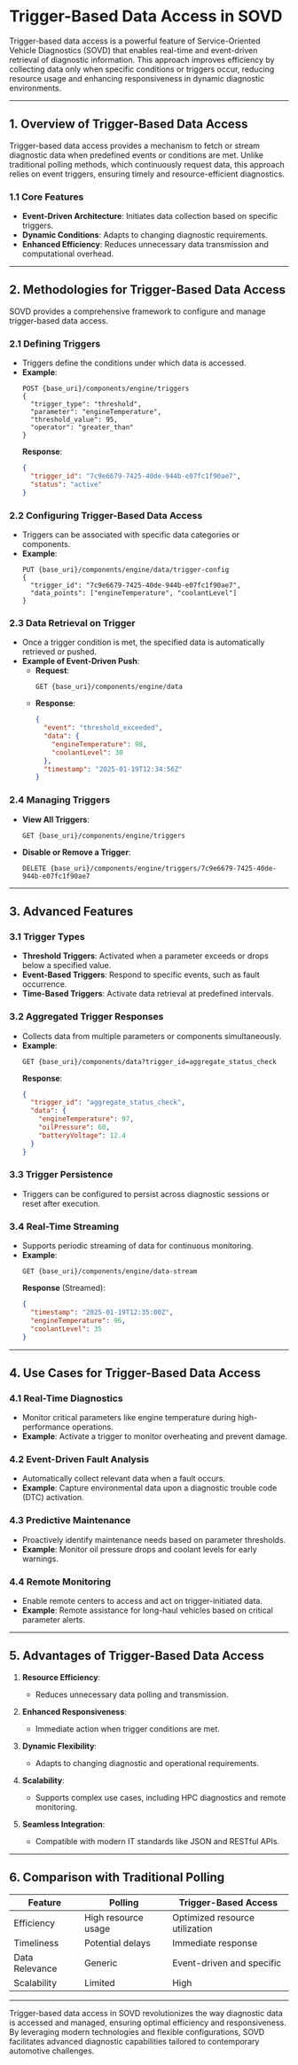 # Trigger-Based Data Access in SOVD

Trigger-based data access is a powerful feature of Service-Oriented Vehicle Diagnostics (SOVD) that enables real-time and event-driven retrieval of diagnostic information. This approach improves efficiency by collecting data only when specific conditions or triggers occur, reducing resource usage and enhancing responsiveness in dynamic diagnostic environments.

---

## 1. **Overview of Trigger-Based Data Access**

Trigger-based data access provides a mechanism to fetch or stream diagnostic data when predefined events or conditions are met. Unlike traditional polling methods, which continuously request data, this approach relies on event triggers, ensuring timely and resource-efficient diagnostics.

### 1.1 **Core Features**
- **Event-Driven Architecture**: Initiates data collection based on specific triggers.
- **Dynamic Conditions**: Adapts to changing diagnostic requirements.
- **Enhanced Efficiency**: Reduces unnecessary data transmission and computational overhead.

---

## 2. **Methodologies for Trigger-Based Data Access**

SOVD provides a comprehensive framework to configure and manage trigger-based data access.

### 2.1 **Defining Triggers**
   - Triggers define the conditions under which data is accessed.
   - **Example**:
     ```http
     POST {base_uri}/components/engine/triggers
     {
       "trigger_type": "threshold",
       "parameter": "engineTemperature",
       "threshold_value": 95,
       "operator": "greater_than"
     }
     ```
     **Response**:
     ```json
     {
       "trigger_id": "7c9e6679-7425-40de-944b-e07fc1f90ae7",
       "status": "active"
     }
     ```

### 2.2 **Configuring Trigger-Based Data Access**
   - Triggers can be associated with specific data categories or components.
   - **Example**:
     ```http
     PUT {base_uri}/components/engine/data/trigger-config
     {
       "trigger_id": "7c9e6679-7425-40de-944b-e07fc1f90ae7",
       "data_points": ["engineTemperature", "coolantLevel"]
     }
     ```

### 2.3 **Data Retrieval on Trigger**
   - Once a trigger condition is met, the specified data is automatically retrieved or pushed.
   - **Example of Event-Driven Push**:
     - **Request**:
       ```http
       GET {base_uri}/components/engine/data
       ```
     - **Response**:
       ```json
       {
         "event": "threshold_exceeded",
         "data": {
           "engineTemperature": 98,
           "coolantLevel": 30
         },
         "timestamp": "2025-01-19T12:34:56Z"
       }
       ```

### 2.4 **Managing Triggers**
   - **View All Triggers**:
     ```http
     GET {base_uri}/components/engine/triggers
     ```
   - **Disable or Remove a Trigger**:
     ```http
     DELETE {base_uri}/components/engine/triggers/7c9e6679-7425-40de-944b-e07fc1f90ae7
     ```

---

## 3. **Advanced Features**

### 3.1 **Trigger Types**
   - **Threshold Triggers**: Activated when a parameter exceeds or drops below a specified value.
   - **Event-Based Triggers**: Respond to specific events, such as fault occurrence.
   - **Time-Based Triggers**: Activate data retrieval at predefined intervals.

### 3.2 **Aggregated Trigger Responses**
   - Collects data from multiple parameters or components simultaneously.
   - **Example**:
     ```http
     GET {base_uri}/components/data?trigger_id=aggregate_status_check
     ```
     **Response**:
     ```json
     {
       "trigger_id": "aggregate_status_check",
       "data": {
         "engineTemperature": 97,
         "oilPressure": 60,
         "batteryVoltage": 12.4
       }
     }
     ```

### 3.3 **Trigger Persistence**
   - Triggers can be configured to persist across diagnostic sessions or reset after execution.

### 3.4 **Real-Time Streaming**
   - Supports periodic streaming of data for continuous monitoring.
   - **Example**:
     ```http
     GET {base_uri}/components/engine/data-stream
     ```
     **Response** (Streamed):
     ```json
     {
       "timestamp": "2025-01-19T12:35:00Z",
       "engineTemperature": 96,
       "coolantLevel": 35
     }
     ```

---

## 4. **Use Cases for Trigger-Based Data Access**

### 4.1 **Real-Time Diagnostics**
   - Monitor critical parameters like engine temperature during high-performance operations.
   - **Example**: Activate a trigger to monitor overheating and prevent damage.

### 4.2 **Event-Driven Fault Analysis**
   - Automatically collect relevant data when a fault occurs.
   - **Example**: Capture environmental data upon a diagnostic trouble code (DTC) activation.

### 4.3 **Predictive Maintenance**
   - Proactively identify maintenance needs based on parameter thresholds.
   - **Example**: Monitor oil pressure drops and coolant levels for early warnings.

### 4.4 **Remote Monitoring**
   - Enable remote centers to access and act on trigger-initiated data.
   - **Example**: Remote assistance for long-haul vehicles based on critical parameter alerts.

---

## 5. **Advantages of Trigger-Based Data Access**

1. **Resource Efficiency**:
   - Reduces unnecessary data polling and transmission.

2. **Enhanced Responsiveness**:
   - Immediate action when trigger conditions are met.

3. **Dynamic Flexibility**:
   - Adapts to changing diagnostic and operational requirements.

4. **Scalability**:
   - Supports complex use cases, including HPC diagnostics and remote monitoring.

5. **Seamless Integration**:
   - Compatible with modern IT standards like JSON and RESTful APIs.

---

## 6. **Comparison with Traditional Polling**

| Feature                 | Polling                               | Trigger-Based Access                     |
|-------------------------|---------------------------------------|------------------------------------------|
| Efficiency              | High resource usage                  | Optimized resource utilization           |
| Timeliness              | Potential delays                     | Immediate response                       |
| Data Relevance          | Generic                              | Event-driven and specific                |
| Scalability             | Limited                              | High                                     |

---

Trigger-based data access in SOVD revolutionizes the way diagnostic data is accessed and managed, ensuring optimal efficiency and responsiveness. By leveraging modern technologies and flexible configurations, SOVD facilitates advanced diagnostic capabilities tailored to contemporary automotive challenges.